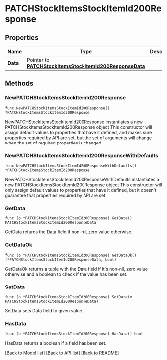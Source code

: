# PATCHStockItemsStockItemId200Response

## Properties

Name | Type | Description | Notes
------------ | ------------- | ------------- | -------------
**Data** | Pointer to [**PATCHStockItemsStockItemId200ResponseData**](PATCHStockItemsStockItemId200ResponseData.md) |  | [optional] 

## Methods

### NewPATCHStockItemsStockItemId200Response

`func NewPATCHStockItemsStockItemId200Response() *PATCHStockItemsStockItemId200Response`

NewPATCHStockItemsStockItemId200Response instantiates a new PATCHStockItemsStockItemId200Response object
This constructor will assign default values to properties that have it defined,
and makes sure properties required by API are set, but the set of arguments
will change when the set of required properties is changed

### NewPATCHStockItemsStockItemId200ResponseWithDefaults

`func NewPATCHStockItemsStockItemId200ResponseWithDefaults() *PATCHStockItemsStockItemId200Response`

NewPATCHStockItemsStockItemId200ResponseWithDefaults instantiates a new PATCHStockItemsStockItemId200Response object
This constructor will only assign default values to properties that have it defined,
but it doesn't guarantee that properties required by API are set

### GetData

`func (o *PATCHStockItemsStockItemId200Response) GetData() PATCHStockItemsStockItemId200ResponseData`

GetData returns the Data field if non-nil, zero value otherwise.

### GetDataOk

`func (o *PATCHStockItemsStockItemId200Response) GetDataOk() (*PATCHStockItemsStockItemId200ResponseData, bool)`

GetDataOk returns a tuple with the Data field if it's non-nil, zero value otherwise
and a boolean to check if the value has been set.

### SetData

`func (o *PATCHStockItemsStockItemId200Response) SetData(v PATCHStockItemsStockItemId200ResponseData)`

SetData sets Data field to given value.

### HasData

`func (o *PATCHStockItemsStockItemId200Response) HasData() bool`

HasData returns a boolean if a field has been set.


[[Back to Model list]](../README.md#documentation-for-models) [[Back to API list]](../README.md#documentation-for-api-endpoints) [[Back to README]](../README.md)


